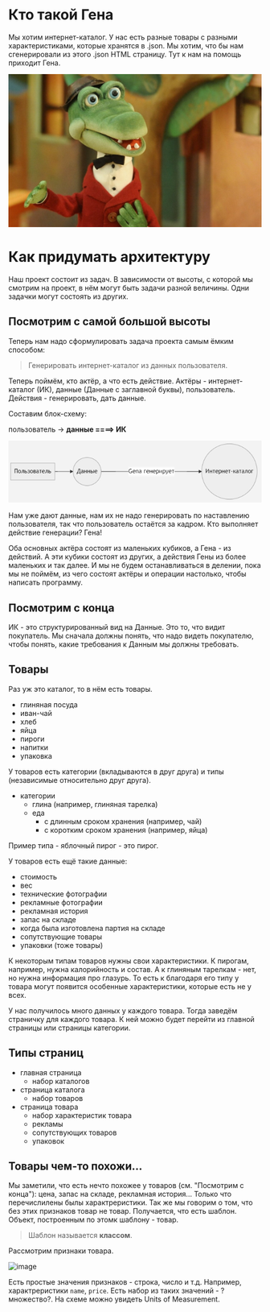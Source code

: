 # Кто такой Гена
Мы хотим интернет-каталог. У нас есть разные товары с разными характеристиками, которые хранятся в .json. Мы хотим, что бы нам сгенерировали из этого .json HTML страницу. Тут к нам на помощь приходит Гена.

<img src="../images/genaGena/genaGena_0.png">

# Как придумать архитектуру
Наш проект состоит из задач. В зависимости от высоты, с которой мы смотрим на проект, в нём могут быть задачи разной величины. Одни задачки могут состоять из других.

## Посмотрим с самой большой высоты
Теперь нам надо сформулировать задача проекта самым ёмким способом:
> Генерировать интернет-каталог из данных пользователя.

Теперь поймём, кто актёр, а что есть действие. Актёры - интернет-каталог (ИК), данные (Данные с заглавной буквы), пользователь. Действия - генерировать, дать данные.

Составим блок-схему:

пользователь -> **данные ====> ИК**

<img src="../images/genaGena/genaGena_1.png">

Нам уже дают данные, нам их не надо генерировать по наставлению пользователя, так что пользователь остаётся за кадром.
Кто выполняет действие генерации? Гена!

Оба основных актёра состоят из маленьких кубиков, а Гена - из действий. А эти кубики состоят из других, а действия Гены из более маленьких и так далее. И мы не будем останавливаться в делении, пока мы не поймём, из чего состоят актёры и операции настолько, чтобы написать программу.

## Посмотрим с конца
ИК - это структурированный вид на Данные. Это то, что видит покупатель. Мы сначала должны понять, что надо видеть покупателю, чтобы понять, какие требования к Данным мы должны требовать. 
## Товары
Раз уж это каталог, то в нём есть товары.

- глиняная посуда
- иван-чай
- хлеб
- яйца
- пироги
- напитки
- упаковка

У товаров есть категории (вкладываются в друг друга) и типы (независимые относительно друг друга).

- категории
  - глина (например, глиняная тарелка)
  - еда
    - с длинным сроком хранения (например, чай)
    - с коротким сроком хранения (например, яйца)

Пример типа - яблочный пирог - это пирог.

У товаров есть ещё такие данные:
 - стоимость
 - вес
 - технические фотографии
 - рекламные фотографии
 - рекламная история
 - запас на складе
 - когда была изготовлена партия на складе
 - сопутствующие товары
 - упаковки (тоже товары)

К некоторым типам товаров нужны свои характеристики. К пирогам, например, нужна калорийность и состав. А к глиняным тарелкам - нет, но нужна информация про глазурь. То есть к благодаря его типу у товара могут появится особенные характеристики, которые есть не у всех.

У нас получилось много данных у каждого товара. Тогда заведём страничку для каждого товара. К ней можно будет перейти из главной страницы или страницы категории.

## Типы страниц
- главная страница
  - набор каталогов
- страница каталога
  - набор товаров 
- страница товара   
  - набор характеристик товара
  - рекламы
  - сопутствующих товаров
  - упаковок

 ## Товары чем-то похожи...
Мы заметили, что есть нечто похожее у товаров (см. "Посмотрим с конца"): цена, запас на складе, рекламная история... Только что перечислилены былы характреристики. Так же мы говорим о том, что без этих признаков товар не товар. Получается, что есть шаблон. Объект, построенным по этомк шаблону - товар.

>Шаблон называется **классом**.

Рассмотрим признаки товара.

![image](https://user-images.githubusercontent.com/66070466/199465596-57f7d1f2-7f78-4481-a275-f9e33c68fc99.png)

Есть простые значения признаков - строка, число и т.д. Например, характреристики `name`, `price`. Есть набор из таких значений - ?множество?. На схеме можно увидеть Units of Measurement.
